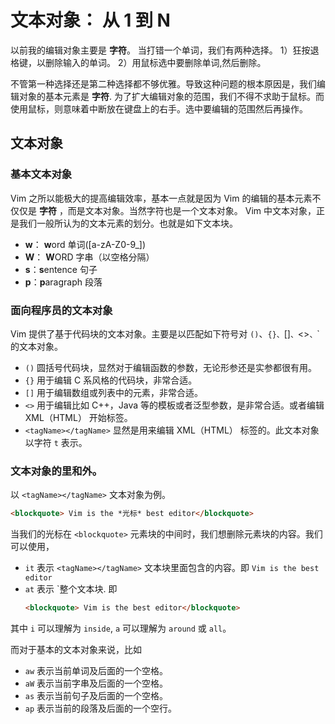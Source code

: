 # 文本对象： 从 1 到 N

以前我的编辑对象主要是 **字符**。
当打错一个单词，我们有两种选择。
1）狂按退格键，以删除输入的单词。
2）用鼠标选中要删除单词,然后删除。

不管第一种选择还是第二种选择都不够优雅。导致这种问题的根本原因是，我们编辑对象的基本元素是 **字符**.
为了扩大编辑对象的范围，我们不得不求助于鼠标。而使用鼠标，则意味着中断放在键盘上的右手。选中要编辑的范围然后再操作。

## 文本对象

### 基本文本对象

Vim 之所以能极大的提高编辑效率，基本一点就是因为 Vim 的编辑的基本元素不仅仅是 **字符** ，而是文本对象。当然字符也是一个文本对象。
Vim 中文本对象，正是我们一般所认为的文本元素的划分。也就是如下文本块。

- **w**： **w**ord 单词([a-zA-Z0-9_])
- **W**： **W**ORD 字串（以空格分隔）
- **s**：**s**entence 句子
- **p**：**p**aragraph 段落

### 面向程序员的文本对象

Vim 提供了基于代码块的文本对象。主要是以匹配如下符号对 `()`、`{}、`[]`、`<>`、`<tagName></tagName>` 的文本对象。

- `()` 圆括号代码块，显然对于编辑函数的参数，无论形参还是实参都很有用。
- `{}` 用于编辑 C 系风格的代码块，非常合适。
- `[]` 用于编辑数组或列表中的元素，非常合适。
- `<>` 用于编辑比如 C++，Java 等的模板或者泛型参数，是非常合适。或者编辑 XML（HTML） 开始标签。
- `<tagName></tagName>` 显然是用来编辑 XML（HTML） 标签的。此文本对象以字符 `t` 表示。

### 文本对象的里和外。

以 `<tagName></tagName>` 文本对象为例。

```html
<blockquote> Vim is the *光标* best editor</blockquote>
```

当我们的光标在 `<blockquote>` 元素块的中间时，我们想删除元素块的内容。我们可以使用，

- `it` 表示 `<tagName></tagName>` 文本块里面包含的内容。即 `Vim is the best editor`
- `at` 表示 `整个文本块. 即
  ```html
  <blockquote> Vim is the best editor</blockquote>
  ```

其中 `i` 可以理解为 `inside`, `a` 可以理解为 `around` 或 `all`。

而对于基本的文本对象来说，比如

- `aw` 表示当前单词及后面的一个空格。
- `aW` 表示当前字串及后面的一个空格。
- `as` 表示当前句子及后面的一个空格。
- `ap` 表示当前的段落及后面的一个空行。
